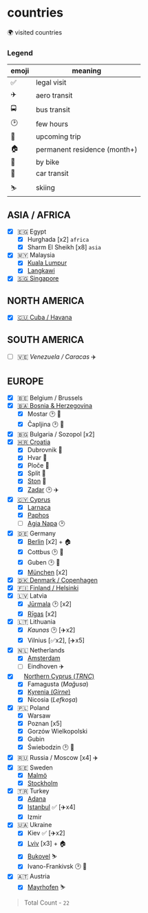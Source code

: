# countries

🌍 visited countries

### Legend

| emoji | meaning                      |
| ----- | ---------------------------- |
| ✅    | legal visit                  |
| ✈️    | aero transit                 |
| 🚍    | bus transit                  |
| 🕑    | few hours                    |
| 📅    | upcoming trip                |
| 🏠    | permanent residence (month+) |
| 🚴    | by bike                      |
| 🚗    | car transit                  |
| ⛷️    | skiing                       |

## ASIA / AFRICA

- [x] 🇪🇬 Egypt
  - [x] Hurghada [x2] `africa`
  - [x] Sharm El Sheikh [x8] `asia`
- [x] 🇲🇾 Malaysia
  - [x] [Kuala Lumpur](https://www.instagram.com/stories/highlights/17860138330351766/)
  - [x] [Langkawi](https://www.instagram.com/stories/highlights/18042040051027200/)
- [x] [🇸🇬 Singapore](https://www.instagram.com/stories/highlights/18019419886123667/)

## NORTH AMERICA

- [x] [🇨🇺 Cuba / Havana](https://www.instagram.com/p/BaFT0Msl-pZ/)

## SOUTH AMERICA

- [ ] 🇻🇪 _Venezuela / Caracas_ ✈️

## EUROPE

- [x] 🇧🇪 Belgium / Brussels
- [x] [🇧🇦 Bosnia & Herzegovina](https://www.instagram.com/stories/highlights/18043487635134053/)
  - [x] Mostar 🕑 🚴
  - [x] Čapljina 🕑 🚴
- [x] 🇧🇬 Bulgaria / Sozopol [x2]
- [x] [🇭🇷 Croatia](https://www.instagram.com/stories/highlights/17975571403255195/)
  - [x] Dubrovnik 🚴
  - [x] Hvar 🚴
  - [x] Ploče 🚴
  - [x] Split 🚴
  - [x] [Ston](https://www.instagram.com/p/ByIBmEeiie1/) 🚴
  - [x] [Zadar](https://www.instagram.com/p/Bx-kKb5iKcj/) 🕑 ✈️
- [x] [🇨🇾 Cyprus](https://www.instagram.com/stories/highlights/17899655770233346/)
  - [x] [Larnaca](https://www.instagram.com/p/BmxTZ2bjl64/)
  - [x] [Paphos](https://www.instagram.com/p/Bm1NHl5jDVB/)
  - [ ] [Agia Napa](https://www.instagram.com/p/BmqTjGaD3Bc/) 🕑
- [x] 🇩🇪 Germany
  - [x] [Berlin](https://www.instagram.com/p/Bx-AK4hC9mL/) [x2] + 🏠
  - [x] Cottbus 🕑 🚴
  - [x] Guben 🕑 🚴
  - [x] [München](https://www.instagram.com/stories/highlights/17870473766812628/) [x2]
- [x] [🇩🇰 Denmark / Copenhagen](https://www.instagram.com/stories/highlights/17931121702031288/)
- [x] [🇫🇮 Finland / Helsinki](https://www.instagram.com/p/B5A7NHKHV9V/)
- [x] 🇱🇻 Latvia
  - [x] [Jūrmala](https://www.instagram.com/p/Bm_ny7Wjydr/) 🕑 [x2]
  - [x] [Rīgas](https://www.instagram.com/s/aGlnaGxpZ2h0OjE3OTU0NTc3NjYyMzE3NzI1) [x2]
- [x] 🇱🇹 Lithuania
  - [x] _Kaunas_ 🕑 [✈️x2]
  - [x] Vilnius [✅x2], [✈️x5]
- [x] 🇳🇱 Netherlands
  - [x] [Amsterdam](https://www.instagram.com/stories/highlights/17891336821170782/)
  - [ ] Eindhoven ✈️
- [x] <img src="https://res.cloudinary.com/dzsjwgjii/image/upload/v1545584840/trnc-flag.png" height="11rem" /> [Northern Cyprus (_TRNC_)](https://www.instagram.com/stories/highlights/17892184321285121/)
  - [x] Famagusta (_Mağusa_)
  - [x] [Kyrenia (_Girne_)](https://www.instagram.com/p/BrsnsxiHo_d/)
  - [x] Nicosia (_Lefkoşa_)
- [x] 🇵🇱 Poland
  - [x] Warsaw
  - [x] Poznan [x5]
  - [x] Gorzów Wielkopolski
  - [x] Gubin
  - [x] Świebodzin 🕑 🚴
- [x] 🇷🇺 Russia / Moscow [x4] ✈️
- [x] 🇸🇪 Sweden
  - [x] [Malmö](https://www.instagram.com/p/BhlcAqqDrlX/)
  - [x] [Stockholm](https://www.instagram.com/stories/highlights/18011765059123588/)
- [x] 🇹🇷 Turkey
  - [x] [Adana](https://www.instagram.com/p/Br7L0pqH8vq/)
  - [x] [Istanbul](https://www.instagram.com/p/Br7Cz83nlpX/) ✅ [✈️x4]
  - [x] Izmir
- [x] 🇺🇦 Ukraine
  - [x] Kiev ✅ [✈️x2]
  - [x] [Lviv](https://www.instagram.com/stories/highlights/17911522232158769/) [x3] + 🏠
  - [x] [Bukovel](https://www.instagram.com/stories/highlights/18264198970071284/) ⛷️
  - [x] Ivano-Frankivsk 🕑 🚗
- [x] 🇦🇹 Austria
  - [x] [Mayrhofen](https://www.instagram.com/stories/highlights/17905918676686344/) ⛷️

> Total Count - `22`
